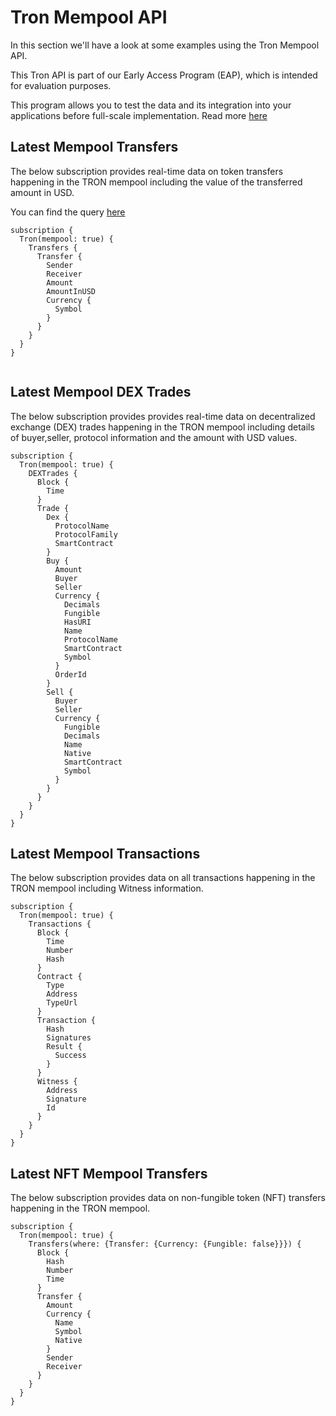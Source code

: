 # Tron Mempool API

In this section we'll have a look at some examples using the Tron Mempool API.

This Tron API is part of our Early Access Program (EAP), which is intended for evaluation purposes.

This program allows you to test the data and its integration into your applications before full-scale implementation. Read more [here](https://docs.bitquery.io/docs/graphql/dataset/EAP/)

<head>
<meta name="title" content="Tron Mempool API - The Ultimate Solution to get your Mempool data"/>
<meta name="description" content="Get Mempool data through our powerful and highly scalabe Mempool API. Access all information about pricing history, Tron Mempool transactions, and Mempool trades."/>
<meta name="keywords" content="Tron Mempool API, Mempool trades API, Mempool api, Mempool pricing history api, Mempool python api, rarible api, opensea api, Mempool api docs, Mempool crypto api,Tron network api, Tron web3 api"/>
<meta name="robots" content="index, follow"/>
<meta http-equiv="Content-Type" content="text/html; charset=utf-8"/>
<meta name="language" content="English"/>

<!-- Open Graph / Facebook -->

<meta property="og:type" content="website" />
<meta
  property="og:title"
  content="Tron Mempool API - The Ultimate Solution to get your Mempool data"
/>
<meta
  property="og:description"
  content="Get Mempool data through our powerful and highly scalabe Mempool API. Access all information about pricing history, Mempool balances, and Mempool trades."
/>
</head>


## Latest Mempool Transfers

The below subscription provides real-time data on token transfers happening in the TRON mempool including the value of the transferred amount in USD.

You can find the query [here](https://ide.bitquery.io/Tron-mempool-transfers)

```
subscription {
  Tron(mempool: true) {
    Transfers {
      Transfer {
        Sender
        Receiver
        Amount
        AmountInUSD
        Currency {
          Symbol
        }
      }
    }
  }
}


```

## Latest Mempool DEX Trades

The below subscription provides provides real-time data on decentralized exchange (DEX) trades happening in the TRON mempool including details of buyer,seller, protocol information and the amount with USD values.

```
subscription {
  Tron(mempool: true) {
    DEXTrades {
      Block {
        Time
      }
      Trade {
        Dex {
          ProtocolName
          ProtocolFamily
          SmartContract
        }
        Buy {
          Amount
          Buyer
          Seller
          Currency {
            Decimals
            Fungible
            HasURI
            Name
            ProtocolName
            SmartContract
            Symbol
          }
          OrderId
        }
        Sell {
          Buyer
          Seller
          Currency {
            Fungible
            Decimals
            Name
            Native
            SmartContract
            Symbol
          }
        }
      }
    }
  }
}

```

## Latest Mempool Transactions

The below subscription provides data on all transactions happening in the TRON mempool including Witness information.

```
subscription {
  Tron(mempool: true) {
    Transactions {
      Block {
        Time
        Number
        Hash
      }
      Contract {
        Type
        Address
        TypeUrl
      }
      Transaction {
        Hash
        Signatures
        Result {
          Success
        }
      }
      Witness {
        Address
        Signature
        Id
      }
    }
  }
}

```

## Latest NFT Mempool Transfers

The below subscription provides data on non-fungible token (NFT) transfers happening in the TRON mempool.

```
subscription {
  Tron(mempool: true) {
    Transfers(where: {Transfer: {Currency: {Fungible: false}}}) {
      Block {
        Hash
        Number
        Time
      }
      Transfer {
        Amount
        Currency {
          Name
          Symbol
          Native
        }
        Sender
        Receiver
      }
    }
  }
}

```
